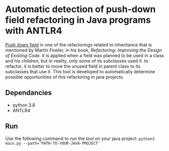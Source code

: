 
# Automatic detection of push-down field refactoring in Java programs with ANTLR4
<a href="https://refactoring.guru/push-down-field">Push down field</a> in one of the refactorings related to inheritance that is mentioned by Martin Fowler, in his book, <i>Refactoring: Improving the Design of Existing Code</i>. it is applied when a field was planned to be used in a class and his children, but in reality, only some of its subclasses used it. to refactor, it is better to move the unused field in parent class to its subclasses that use it.
This tool is developed to automatically determine possible opportunities of this refactoring in java projects.

## Dependancies
- python 3.8
- ANTLR4

## Run
Use the following command to run the tool on your java project:
`python3 main.py --path='PATH-TO-YOUR-JAVA-PROJECT'`

